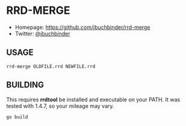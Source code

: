 # RRD-MERGE

* Homepage: https://github.com/jbuchbinder/rrd-merge
* Twitter: [@jbuchbinder](https://twitter.com/jbuchbinder)

## USAGE

```
rrd-merge OLDFILE.rrd NEWFILE.rrd
```

## BUILDING

This requires **rrdtool** be installed and executable on your PATH. It
was tested with 1.4.7, so your mileage may vary.

```
go build
```

